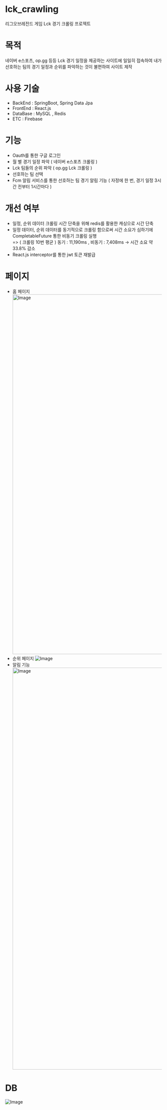 # lck_crawling
리그오브레전드 게임 Lck 경기 크롤링 프로젝트

# 목적 
네이버 e스포츠, op.gg 등등 Lck 경기 일정을 제공하는 사이트에 일일히 접속하여 내가 선호하는 팀의 경기 일정과 순위를 파악하는 것이
불편하여 사이트 제작

# 사용 기술
- BackEnd : SpringBoot, Spring Data Jpa
- FrontEnd : React.js
- DataBase : MySQL , Redis
- ETC : Firebase

# 기능
- Oauth를 통한 구글 로그인
- 월 별 경기 일정 파악 ( 네이버 e스포츠 크롤링 )
- Lck 팀들의 순위 파악 ( op.gg Lck 크롤링 )
- 선호하는 팀 선택 
- Fcm 알림 서비스를 통한 선호하는 팀 경기 알림 기능 ( 자정에 한 번, 경기 일정 3시간 전부터 1시간마다 )

# 개선 여부
- 일정, 순위 데이터 크롤링 시간 단축을 위해 redis를 활용한 캐싱으로 시간 단축 
- 일정 데이터, 순위 데이터를 동기적으로 크롤링 함으로써 시간 소요가 심하기에 CompletableFuture 통한 비동기 크롤링 실행<br>
=> ( 크롤링 10번 평균 ) 동기 : 11,190ms , 비동기 : 7,408ms -> 시간 소요 약 33.8% 감소
- React.js interceptor를 통한 jwt 토큰 재발급

# 페이지 
- 홈 페이지
  <img width="1153" alt="Image" src="https://github.com/user-attachments/assets/a099cc24-ad1a-42d5-99d5-1271b063bd55" />
- 순위 페이지
![Image](https://github.com/user-attachments/assets/5f10ab26-a258-48a0-9b32-3ea15cd7d72a)
- 알림 기능
  <img width="1288" alt="Image" src="https://github.com/user-attachments/assets/1d524cdc-6856-4490-9a73-3c35889e459a" />

# DB 
![Image](https://github.com/user-attachments/assets/48657990-8fff-42e9-9c1f-dd46c848f3e6)
